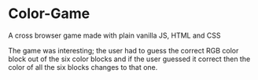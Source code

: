 # Color-Game
A cross browser game made with plain vanilla JS, HTML and CSS

The game was interesting; the user had to guess the correct RGB
color block out of the six color blocks and if the user guessed
it correct then the color of all the six blocks changes to that one.
